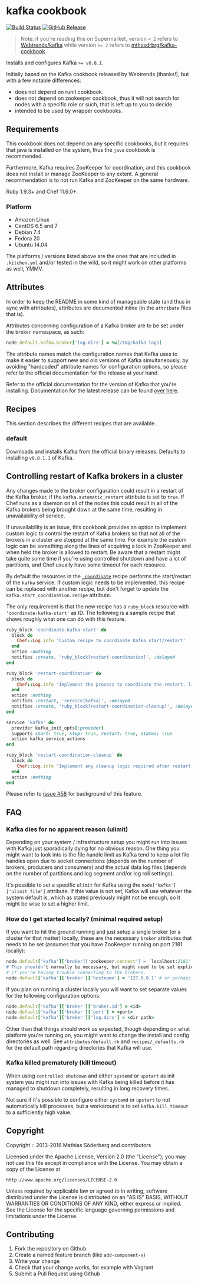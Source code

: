 # kafka cookbook

[![Build Status](https://travis-ci.org/mthssdrbrg/kafka-cookbook.svg?branch=master)](https://travis-ci.org/mthssdrbrg/kafka-cookbook)
[![GitHub Release](https://img.shields.io/github/release/mthssdrbrg/kafka-cookbook.svg)]()

> Note: if you're reading this on Supermarket, version `< 2` refers to [Webtrends/kafka](https://github.com/Webtrends/kafka)
> while version `>= 2` refers to [mthssdrbrg/kafka-cookbook](https://github.com/mthssdrbrg/kafka-cookbook).

Installs and configures Kafka `>= v0.8.1`.

Initially based on the Kafka cookbook released by Webtrends (thanks!), but with a few
notable differences:

* does not depend on runit cookbook.
* does not depend on zookeeper cookbook, thus it will not search for nodes with
  a specific role or such, that is left up to you to decide.
* intended to be used by wrapper cookbooks.

## Requirements

This cookbook does not depend on any specific cookbooks, but it requires that
java is installed on the system, thus the `java` cookbook is recommended.

Furthermore, Kafka requires ZooKeeper for coordination, and this cookbook does
not install or manage ZooKeeper to any extent.
A general recommendation is to not run Kafka and ZooKeeper on the same hardware.

Ruby 1.9.3+ and Chef 11.6.0+.

### Platform

* Amazon Linux
* CentOS 6.5 and 7
* Debian 7.4
* Fedora 20
* Ubuntu 14.04

The platforms / versions listed above are the ones that are included in
`.kitchen.yml` and/or tested in the wild, so it might work on other platforms as
well, YMMV.

## Attributes

In order to keep the README in some kind of manageable state (and thus in sync
with attributes), attributes are documented inline (in the `attribute` files
that is).

Attributes concerning configuration of a Kafka broker are to be set under the
`broker` namespace, as such:

```ruby
node.default.kafka.broker['log.dirs'] = %w[/tmp/kafka-logs]
```

The attribute names match the configuration names that Kafka uses to make it
easier to support new and old versions of Kafka simultaneously, by avoiding
"hardcoded" attribute names for configuration options, so please refer to the
official documentation for the release at your hand.

Refer to the official documentation for the version of Kafka that you're
installing.
Documentation for the latest release can be found [over here](https://kafka.apache.org/documentation.html#brokerconfigs).

## Recipes

This section describes the different recipes that are available.

### default

Downloads and installs Kafka from the official binary releases.
Defaults to installing `v0.8.1.1` of Kafka.

## Controlling restart of Kafka brokers in a cluster

Any changes made to the broker configuration could result in a restart of the
Kafka broker, if the `kafka.automatic_restart` attribute is set to `true`.
If Chef runs as a daemon on all of the nodes this could result in all of the Kafka
brokers being brought down at the same time, resulting in unavailability of
service.

If unavailability is an issue, this cookbook provides an option to implement custom
logic to control the restart of Kafka brokers so that not all of the brokers in
a cluster are stopped at the same time.
For example the custom logic can be something along the lines of acquiring a lock
in ZooKeeper and when held the broker is allowed to restart.
Be aware that a restart might take quite some time if you're using controlled
shutdown and have a lot of partitions, and Chef usually have some timeout for
each resource.

By default the resources in the [`_coordinate`](https://github.com/mthssdrbrg/kafka-cookbook/blob/master/recipes/_coordinate.rb)
recipe performs the start/restart of the `kafka` service.
If custom logic needs to be implemented, this recipe can be replaced with
another recipe, but don't forget to update the `kafka.start_coordination.recipe`
attribute.

The only requirement is that the new recipe has a `ruby_block` resource with
`'coordinate-kafka-start'` as ID.
The following is a sample recipe that shows roughly what one can do with this
feature.

```ruby
ruby_block 'coordinate-kafka-start' do
  block do
    Chef::Log.info 'Custom recipe to coordinate Kafka start/restart'
  end
  action :nothing
  notifies :create, 'ruby_block[restart-coordination]', :delayed
end

ruby_block 'restart-coordination' do
  block do
    Chef::Log.info 'Implement the process to coordinate the restart, like using ZK'
  end
  action :nothing
  notifies :restart, 'service[kafka]', :delayed
  notifies :create, 'ruby_block[restart-coordination-cleanup]', :delayed
end

service 'kafka' do
  provider kafka_init_opts[:provider]
  supports start: true, stop: true, restart: true, status: true
  action kafka_service_actions
end

ruby_block 'restart-coordination-cleanup' do
  block do
    Chef::Log.info 'Implement any cleanup logic required after restart like releasing locks'
  end
  action :nothing
end
```

Please refer to [issue #58](https://github.com/mthssdrbrg/kafka-cookbook/issues/58) for background of this feature.

## FAQ

### Kafka dies for no apparent reason (ulimit)

Depending on your system / infrastructure setup you might run into issues with
Kafka just sporadically dying for no obvious reason.
One thing you might want to look into is the file handle limit as Kafka tend to
keep a lot file handles open due to socket connections (depends on the number of
brokers, producers and consumers) and the actual data log files (depends on
the number of partitions and log segment and/or log roll settings).

It's possible to set a specific `ulimit` for Kafka using the `node['kafka']['ulimit_file']`
attribute.
If this value is not set, Kafka will use whatever the system default is, which
as stated previously might not be enough, so it might be wise to set a higher
limit.

### How do I get started locally? (minimal required setup)

If you want to hit the ground running and just setup a single broker (or a
cluster for that matter) locally, these are the necessary `broker` attributes
that needs to be set (assumes that you have ZooKeeper running on port 2181
locally):

```ruby
node.default['kafka']['broker]['zookeeper.connect'] = 'localhost:2181'
# This shouldn't normally be necessary, but might need to be set explicitly
# if you're having trouble connecting to the brokers.
node.default['kafka']['broker']['hostname'] = '127.0.0.1' # or perhaps 'localhost'
```

If you plan on running a cluster locally you will want to set separate
values for the following configuration options:

```ruby
node.default['kafka']['broker']['broker.id'] = <id>
node.default['kafka']['broker']['port'] = <port>
node.default['kafka']['broker']['log.dirs'] = <dir path>
```

Other than that things should work as expected, though depending on what
platform you're running on, you might want to change the install and config
directories as well. See `attributes/default.rb` and `recipes/_defaults.rb` for
the default path regarding directories that Kafka will use.

### Kafka killed prematurely (kill timeout)

When using `controlled shutdown` and either `systemd` or `upstart` as init
system you might run into issues with Kafka being killed before it has managed
to shutdown completely, resulting in long recovery times.

Not sure if it's possible to configure either `systemd` or `upstart` to not
automatically kill processes, but a workaround is to set `kafka.kill_timeout` to
a sufficiently high value.

## Copyright

Copyright :: 2013-2016 Mathias Söderberg and contributors

Licensed under the Apache License, Version 2.0 (the "License");
you may not use this file except in compliance with the License.
You may obtain a copy of the License at

    http://www.apache.org/licenses/LICENSE-2.0

Unless required by applicable law or agreed to in writing, software
distributed under the License is distributed on an "AS IS" BASIS,
WITHOUT WARRANTIES OR CONDITIONS OF ANY KIND, either express or implied.
See the License for the specific language governing permissions and
limitations under the License.

## Contributing

1. Fork the repository on Github
2. Create a named feature branch (like `add-component-x`)
3. Write your change
4. Check that your change works, for example with Vagrant
5. Submit a Pull Request using Github
